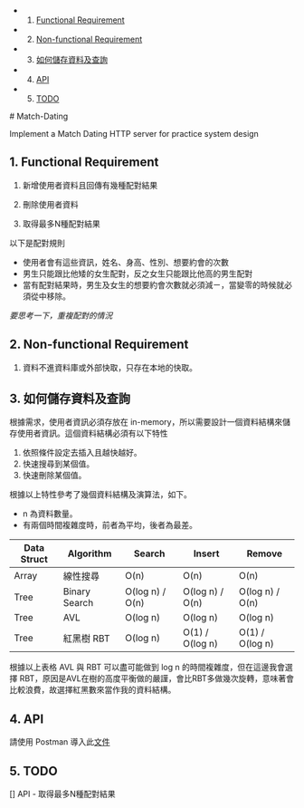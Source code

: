 <!-- vscode-markdown-toc -->
* 1. [Functional Requirement](#FunctionalRequirement)
* 2. [Non-functional Requirement](#Non-functionalRequirement)
* 3. [如何儲存資料及查詢](#)
* 4. [API](#API)
* 5. [TODO](#TODO)

<!-- vscode-markdown-toc-config
	numbering=true
	autoSave=true
	/vscode-markdown-toc-config -->
<!-- /vscode-markdown-toc --># Match-Dating
Implement a Match Dating HTTP server for practice system design

##  1. <a name='FunctionalRequirement'></a>Functional Requirement

1. 新增使用者資料且回傳有幾種配對結果

2. 刪除使用者資料

3. 取得最多N種配對結果

以下是配對規則
- 使用者會有這些資訊，姓名、身高、性別、想要約會的次數
- 男生只能跟比他矮的女生配對，反之女生只能跟比他高的男生配對
- 當有配對結果時，男生及女生的想要約會次數就必須減ㄧ，當變零的時候就必須從中移除。

*要思考一下，重複配對的情況*

##  2. <a name='Non-functionalRequirement'></a>Non-functional Requirement

1. 資料不進資料庫或外部快取，只存在本地的快取。


##  3. <a name=''></a>如何儲存資料及查詢

根據需求，使用者資訊必須存放在 in-memory，所以需要設計一個資料結構來儲存使用者資訊。這個資料結構必須有以下特性

1. 依照條件設定去插入且越快越好。
2. 快速搜尋到某個值。
3. 快速刪除某個值。

根據以上特性參考了幾個資料結構及演算法，如下。

* n 為資料數量。
* 有兩個時間複雜度時，前者為平均，後者為最差。

| Data Struct | Algorithm | Search | Insert | Remove |
| - | - | - | - | - |
| Array | 線性搜尋 | O(n) | O(n) | O(n) |
| Tree | Binary Search | O(log n) / O(n) | O(log n) / O(n) | O(log n) / O(n) |
| Tree | AVL | O(log n) | O(log n) | O(log n) | 
| Tree | 紅黑樹 RBT | O(log n) | O(1) / O(log n) | O(1) / O(log n) | 


根據以上表格 AVL 與 RBT 可以盡可能做到 log n 的時間複雜度，但在這邊我會選擇 RBT，原因是AVL在樹的高度平衡做的嚴謹，會比RBT多做幾次旋轉，意味著會比較浪費，故選擇紅黑數來當作我的資料結構。


##  4. <a name='API'></a>API

請使用 Postman 導入此[文件](./docs/postman/Match-Dating.postman_collection.json)

##  5. <a name='TODO'></a>TODO 
[] API - 取得最多N種配對結果